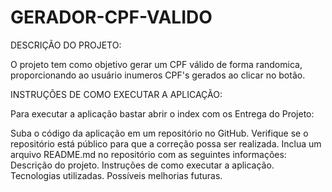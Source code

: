 ﻿# GERADOR-CPF-VALIDO

DESCRIÇÃO DO PROJETO:

O projeto tem como objetivo gerar um CPF válido de forma randomica, proporcionando ao usuário inumeros CPF's gerados ao clicar no botão.

INSTRUÇÕES DE COMO EXECUTAR A APLICAÇÃO:

Para executar a aplicação bastar abrir o index com os 
Entrega do Projeto:

Suba o código da aplicação em um repositório no GitHub.
Verifique se o repositório está público para que a correção possa ser realizada.
Inclua um arquivo README.md no repositório com as seguintes informações:
Descrição do projeto.
Instruções de como executar a aplicação.
Tecnologias utilizadas.
Possíveis melhorias futuras.
